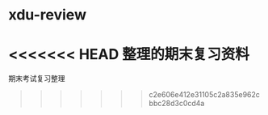 # xdu-review
<<<<<<< HEAD
整理的期末复习资料
=======
期末考试复习整理
>>>>>>> c2e606e412e31105c2a835e962cbbc28d3c0cd4a
